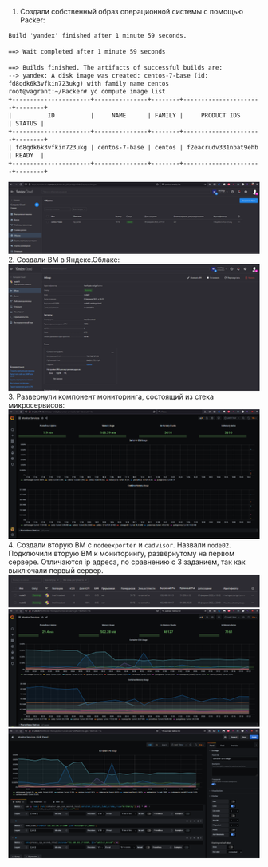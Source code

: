 1. Создали собственный образ операционной системы с помощью Packer:
```
Build 'yandex' finished after 1 minute 59 seconds.

==> Wait completed after 1 minute 59 seconds

==> Builds finished. The artifacts of successful builds are:
--> yandex: A disk image was created: centos-7-base (id: fd8qdk6k3vfkin723ukg) with family name centos
root@vagrant:~/Packer# yc compute image list
+----------------------+---------------+--------+----------------------+--------+
|          ID          |     NAME      | FAMILY |     PRODUCT IDS      | STATUS |
+----------------------+---------------+--------+----------------------+--------+
| fd8qdk6k3vfkin723ukg | centos-7-base | centos | f2eacrudv331nbat9ehb | READY  |
+----------------------+---------------+--------+----------------------+--------+
```
![img](Images/Image_CentOS.png)
2. Создали ВМ в Яндекс.Облаке:
![img](Images/CentOS_VM.png)
3. Развернули компонент мониторинга, состоящий из стека микросервисов:
![img](Images/Deploy_microservices.png)
4. Создали вторую ВМ с `nodeexporter` и `cadvisor`. Назвали `node02`. Подключили вторую ВМ к мониторингу, развёрнутому на первом сервере. Отличаются ip адреса, по сравнению с 3 заданием, так как выключали первый сервер.
![img](Images/Yandex_1.png)
![img](Images/Grafana_1.png)
![img](Images/Grafana_2.png)
